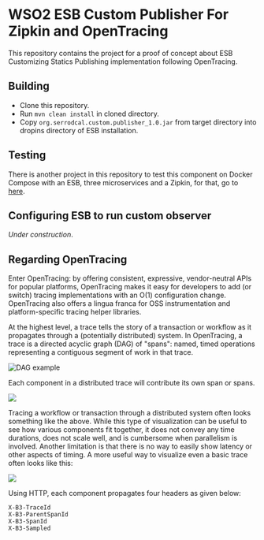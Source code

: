 # WSO2 ESB Custom Publisher For Zipkin and OpenTracing

This repository contains the project for a proof of concept about ESB Customizing Statics Publishing implementation following OpenTracing.

## Building

* Clone this repository.
* Run `mvn clean install` in cloned directory.
* Copy `org.serrodcal.custom.publisher_1.0.jar` from target directory into dropins directory of ESB installation.

## Testing

There is another project in this repository to test this component on Docker Compose with an ESB, three microservices and a Zipkin, for that, go to [here](https://github.com/serrodcal/ESBAnalyticsOpenTracing).

## Configuring ESB to run custom observer

_Under construction_.

## Regarding OpenTracing

Enter OpenTracing: by offering consistent, expressive, vendor-neutral APIs for popular platforms, OpenTracing makes it easy for developers to add (or switch) tracing implementations with an O(1) configuration change. OpenTracing also offers a lingua franca for OSS instrumentation and platform-specific tracing helper libraries.

At the highest level, a trace tells the story of a transaction or workflow as it propagates through a (potentially distributed) system. In OpenTracing, a trace is a directed acyclic graph (DAG) of "spans": named, timed operations representing a contiguous segment of work in that trace.

![DAG example](http://opentracing.io/documentation/images/OTHT_1.png)

Each component in a distributed trace will contribute its own span or spans.

![](http://opentracing.io/documentation/images/OTOV_2.png)

Tracing a workflow or transaction through a distributed system often looks something like the above. While this type of visualization can be useful to see how various components fit together, it does not convey any time durations, does not scale well, and is cumbersome when parallelism is involved. Another limitation is that there is no way to easily show latency or other aspects of timing. A more useful way to visualize even a basic trace often looks like this:

![](http://opentracing.io/documentation/images/OTOV_3.png)

Using HTTP, each component propagates four headers as given below:

```
X-B3-TraceId
X-B3-ParentSpanId
X-B3-SpanId
X-B3-Sampled
```
